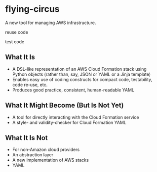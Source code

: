 # flying-circus

A new tool for managing AWS infrastructure.

reuse code

test code

## What It Is

* A DSL-like representation of an AWS Cloud Formation stack using Python objects (rather than, say, JSON or YAML or a Jinja template)
* Enables easy use of coding constructs for compact code, testability, code re-use, etc.
* Produces good practice, consistent, human-readable YAML

## What It Might Become (But Is Not Yet)

* A tool for directly interacting with the Cloud Formation service
* A style- and validity-checker for Cloud Formation YAML

## What It Is Not

* For non-Amazon cloud providers
* An abstraction layer
* A new implementation of AWS stacks
* YAML

